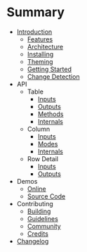 # Summary

- [Introduction](README.md)
  - [Features](introduction/features.md)
  - [Architecture](introduction/architecture.md)
  - [Installing](introduction/installing.md)
  - [Theming](introduction/themes.md)
  - [Getting Started](introduction/getting-started.md)
  - [Change Detection](introduction/cd.md)
- API
  - Table
    - [Inputs](api/table/inputs.md)
    - [Outputs](api/table/outputs.md)
    - [Methods](api/table/methods.md)
    - [Internals](api/table/internals.md)
  - Column
    - [Inputs](api/column/inputs.md)
    - [Modes](api/column/modes.md)
    - [Internals](api/column/internals.md)
  - Row Detail
    - [Inputs](api/detail/inputs.md)
    - [Outputs](api/detail/outputs.md)
- Demos
  - [Online](http://siemens.github.io/ngx-datatable/)
  - [Source Code](https://github.com/siemens/ngx-datatable/tree/master/src/app)
- Contributing
  - [Building](contributing/building.md)
  - [Guidelines](contributing/guidelines.md)
  - [Community](contributing/community.md)
  - [Credits](contributing/credits.md)
- [Changelog](changelog.md)

